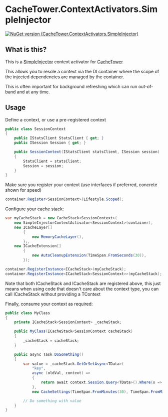 # CacheTower.ContextActivators.SimpleInjector

[![NuGet version (CacheTower.ContextActivators.SimpleInjector)](https://img.shields.io/nuget/v/CacheTower.ContextActivators.SimpleInjector.svg?style=flat-square)](https://www.nuget.org/packages/CacheTower.ContextActivators.SimpleInjector/)

## What is this?

This is a [SimpleInjector](https://github.com/simpleinjector/SimpleInjector) context activator for [CacheTower](https://github.com/TurnerSoftware/CacheTower)

This allows you to resole a context via the DI container where the scope of the injected dependencies are managed by the container.

This is often important for background refreshing which can run out-of-band and at any time.

## Usage

Define a context, or use a pre-registered context

```csharp
public class SessionContext 
{
    public IStatsClient StatsClient { get; }
    public ISession Session { get; }

    public SessionContext(IStatsClient statsClient, ISession session)
    {
        StatsClient = statsClient;
        Session = session;
    }
}
```

Make sure you register your context (use interfaces if preferred, concrete shown for speed)

```csharp
container.Register<SessionContext>(Lifestyle.Scoped);
```

Configure your cache stack:

```csharp
var myCacheStack = new CacheStack<SessionContext>(
    new SimpleInjectorContextActivator<SessionContext>(container),
    new ICacheLayer[]
        {
            new MemoryCacheLayer(),
        };,
    new ICacheExtension[]
        {
            new AutoCleanupExtension(TimeSpan.FromSeconds(30)),
        });

container.RegisterInstance<ICacheStack>(myCacheStack);
container.RegisterInstance<ICacheStack<SessionContext>>(myCacheStack);
```

Note that both ICacheStack and ICacheStack<SessionContext> are registered above, this just means when using code that doesn't care about the context type, you can call ICacheStack without providing a TContext

Finally, consume your context as required:

```csharp
public class MyClass 
{
    private ICacheStack<SessionContext> _cacheStack;

    public MyClass(ICacheStack<SessionContext cacheStack) 
    {
        _cacheStack = cacheStack;
    }

    public async Task DoSomething() 
    {
        var value = _cacheStack.GetOrSetAsync<TData>(
            "key",
            async (oldVal, context) => 
            {
                return await context.Session.Query<TData>().Where(x => x.Id == 1).SingleOrDefaultAsync);
            },
            new CacheSettings(TimeSpan.FromMinutes(30), TimeSpan.FromMinutes(15)));

        // Do something with value
    }
}
```
